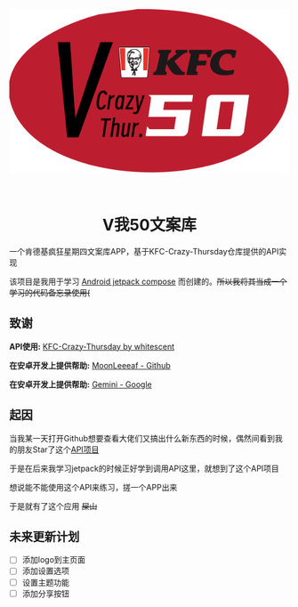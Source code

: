 <div align = center>
    <img src = "./logo/icon.png">
    <div style = "height: 30px"></div>
    <h1>V我50文案库</h1>
</div>

一个肯德基疯狂星期四文案库APP，基于KFC-Crazy-Thursday仓库提供的API实现

该项目是我用于学习 [Android jetpack compose](https://developer.android.google.cn/jetpack?hl=zh-cn) 而创建的。~~所以我将其当成一个学习的代码备忘录使用(~~

## 致谢

**API使用:** [KFC-Crazy-Thursday by whitescent](https://github.com/whitescent/KFC-Crazy-Thursday)

**在安卓开发上提供帮助:** [MoonLeeeaf - Github](https://github.com/MoonLeeeaf)

**在安卓开发上提供帮助:** [Gemini - Google](https://gemini.google.com)

## 起因

当我某一天打开Github想要查看大佬们又搞出什么新东西的时候，偶然间看到我的朋友Star了这个[API项目](https://github.com/whitescent/KFC-Crazy-Thursday)

于是在后来我学习jetpack的时候正好学到调用API这里，就想到了这个API项目

想说能不能使用这个API来练习，搓一个APP出来

于是就有了这个应用 ~~屎山~~

## 未来更新计划

- [ ] 添加logo到主页面
- [ ] 添加设置选项
- [ ] 设置主题功能
- [ ] 添加分享按钮